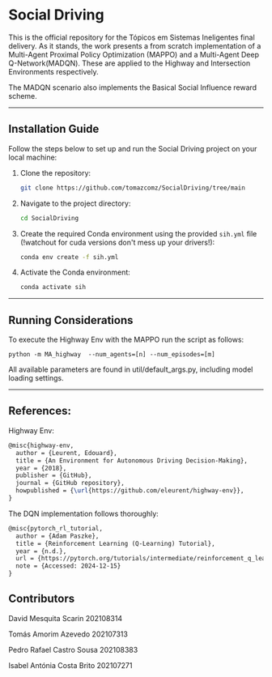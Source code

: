 # Social Driving

This is the official repository for the Tópicos em Sistemas Ineligentes final delivery.
As it stands, the work presents a from scratch implementation of a Multi-Agent Proximal Policy Optimization (MAPPO) and a Multi-Agent Deep Q-Network(MADQN). These are applied to the Highway and Intersection Environments respectively.

The MADQN scenario also implements the Basical Social Influence reward scheme.

---

## Installation Guide

Follow the steps below to set up and run the Social Driving project on your local machine:

1. Clone the repository:
   ```bash
   git clone https://github.com/tomazcomz/SocialDriving/tree/main
   ```

2. Navigate to the project directory:
   ```bash
   cd SocialDriving
   ```

3. Create the required Conda environment using the provided `sih.yml` file (!watchout for cuda versions don't mess up your drivers!):
   ```bash
   conda env create -f sih.yml
   ```

4. Activate the Conda environment:
   ```bash
   conda activate sih
   ```

---

## Running Considerations

To execute the Highway Env with the MAPPO run the script as follows:

`python -m MA_highway  --num_agents=[n] --num_episodes=[m]`

All available parameters are found in util/default_args.py, including model loading settings.

----------------------------------------------------------------------------------------------------------------------------------------------




## References:

Highway Env:
```tex
@misc{highway-env,
  author = {Leurent, Edouard},
  title = {An Environment for Autonomous Driving Decision-Making},
  year = {2018},
  publisher = {GitHub},
  journal = {GitHub repository},
  howpublished = {\url{https://github.com/eleurent/highway-env}},
}
```

The DQN implementation follows thoroughly: 

```tex
@misc{pytorch_rl_tutorial,
  author = {Adam Paszke},
  title = {Reinforcement Learning (Q-Learning) Tutorial},
  year = {n.d.},
  url = {https://pytorch.org/tutorials/intermediate/reinforcement_q_learning.html%7D},
  note = {Accessed: 2024-12-15}
}
```

## Contributors
David Mesquita Scarin 202108314

Tomás Amorim Azevedo 202107313

Pedro Rafael Castro Sousa 202108383

Isabel Antónia Costa Brito 202107271

